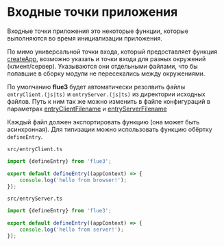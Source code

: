 # Входные точки приложения

Входные точки приложения это некоторые функции, которые выполняются во время инициализации приложения.

По мимо универсальной точки входа, который предоставляет функция [createApp](/api/#createapp), возможно указать и точки входа для разных окружений (клиент/сервер). Указываются они отдельными файлами, что бы попавшие в сборку модули не пересекались между окружениями.

По умолчанию **flue3** будет автоматически резолвить файлы `entryClient.(js|ts)` и `entryServer.(js|ts)` из директории исходных файлов. Путь к ним так же можно изменить в файле конфигураций в параметрах [entryClientFilename](/guide/config.html#entryclientfilename) и [entryServerFilename](/guide/config.html#entryserverfilename)

Каждый файл должен экспортировать функцию (она может быть асинхронная). Для типизации можно использовать функцию обёртку `defineEntry`. 

`src/entryClient.ts`
```typescript
import {defineEntry} from 'flue3';

export default defineEntry((appContext) => {
    console.log('hello from browser!');
});
```

`src/entryServer.ts`
```typescript
import {defineEntry} from 'flue3';

export default defineEntry((appContext) => {
    console.log('hello from server!');
});
```
